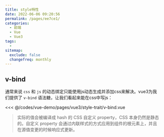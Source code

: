 ```yaml
---
title: style特性
date: 2022-06-06 09:20:56
permalink: /pages/ee7ce1/
categories:
  - 前端
  - Vue
  - Vue3
tags:
  - 
sitemap:
  exclude: false
  changefreq: monthly
---
```


## v-bind

通常来说 `css` 和 `js` 的动态绑定只能使用js动态生成并添加css来解决。vue3为我们提供了 `v-bind` 语法糖，让我们看起来能在css中写js：

<<< @/codes/vue-demo/pages/vue3/style-trait/v-bind.vue

> 实际的值会被编译成 hash 的 CSS 自定义 property，CSS 本身仍然是静态的。自定义 property 会通过内联样式的方式应用到组件的根元素上，并且在源值变更的时候响应式更新。